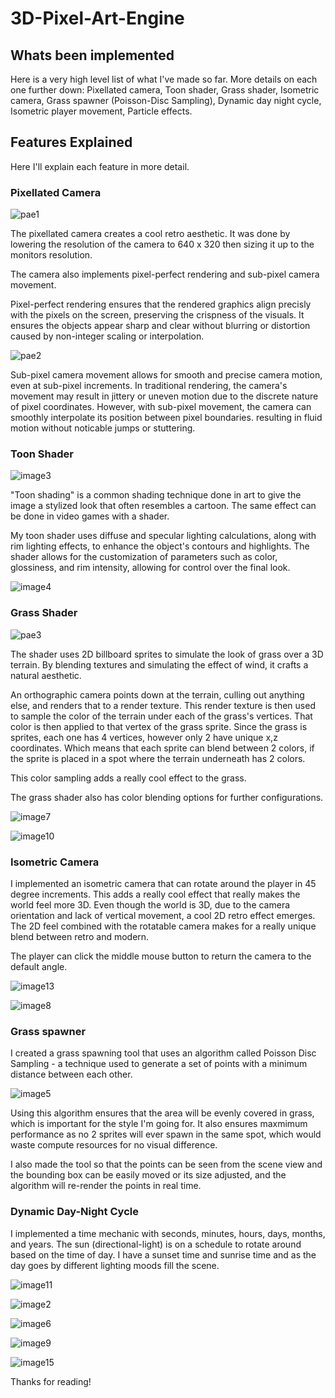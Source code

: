 # 3D-Pixel-Art-Engine

## Whats been implemented

Here is a very high level list of what I've made so far. More details on each one further down: Pixellated camera, Toon shader, Grass shader, Isometric camera, Grass spawner (Poisson-Disc Sampling), Dynamic day night cycle, Isometric player movement, Particle effects.

## Features Explained
Here I'll explain each feature in more detail.

### Pixellated Camera

![pae1](https://github.com/user-attachments/assets/a448d820-f550-41c9-aab6-a9700bdf3fd5)

The pixellated camera creates a cool retro aesthetic. It was done by lowering the resolution of the camera to 640 x 320 then sizing it up to the monitors resolution.

The camera also implements pixel-perfect rendering and sub-pixel camera movement.

Pixel-perfect rendering ensures that the rendered graphics align precisly with the pixels on the screen, preserving the crispness of the visuals. It ensures the objects appear sharp and clear without blurring or distortion caused by non-integer scaling or interpolation.

![pae2](https://github.com/user-attachments/assets/9fbd78bb-3fbd-4ca8-b0cb-dc4d1321aa41)

Sub-pixel camera movement allows for smooth and precise camera motion, even at sub-pixel increments. In traditional rendering, the camera's movement may result in jittery or uneven motion due to the discrete nature of pixel coordinates. However, with sub-pixel movement, the camera can smoothly interpolate its position between pixel boundaries. resulting in fluid motion without noticable jumps or stuttering.

### Toon Shader

![image3](https://github.com/user-attachments/assets/60bbc341-4a46-461a-bf97-2045d82a0a6f)

"Toon shading" is a common shading technique done in art to give the image a stylized look that often resembles a cartoon. The same effect can be done in video games with a shader.

My toon shader uses diffuse and specular lighting calculations, along with rim lighting effects, to enhance the object's contours and highlights. The shader allows for the customization of parameters such as color, glossiness, and rim intensity, allowing for control over the final look.

![image4](https://github.com/user-attachments/assets/906bad91-909a-4780-a0fc-6fec8d830754)

### Grass Shader

![pae3](https://github.com/user-attachments/assets/56bf57c6-2025-46ec-a80a-359ad7c9ff65)

The shader uses 2D billboard sprites to simulate the look of grass over a 3D terrain. By blending textures and simulating the effect of wind, it crafts a natural aesthetic.

An orthographic camera points down at the terrain, culling out anything else, and renders that to a render texture. This render texture is then used to sample the color of the terrain under each of the grass's vertices. That color is then applied to that vertex of the grass sprite. Since the grass is sprites, each one has 4 vertices, however only 2 have unique x,z coordinates. Which means that each sprite can blend between 2 colors, if the sprite is placed in a spot where the terrain underneath has 2 colors.

This color sampling adds a really cool effect to the grass.

The grass shader also has color blending options for further configurations.

![image7](https://github.com/user-attachments/assets/f835cdf9-d30a-455a-9b68-81d347843a85)

![image10](https://github.com/user-attachments/assets/019463b2-8510-4d0e-97a7-137b8a74d74a)

### Isometric Camera

I implemented an isometric camera that can rotate around the player in 45 degree increments. This adds a really cool effect that really makes the world feel more 3D. Even though the world is 3D, due to the camera orientation and lack of vertical movement, a cool 2D retro effect emerges. The 2D feel combined with the rotatable camera makes for a really unique blend between retro and modern.

The player can click the middle mouse button to return the camera to the default angle.

![image13](https://github.com/user-attachments/assets/fe53a88b-2911-4409-9c70-d4975d8fb115)

![image8](https://github.com/user-attachments/assets/f9b5d366-ea86-4897-8985-083675d089ce)

### Grass spawner

I created a grass spawning tool that uses an algorithm called Poisson Disc Sampling - a technique used to generate a set of points with a minimum distance between each other.

![image5](https://github.com/user-attachments/assets/a401ab53-d193-4f7b-a88b-bc23a5f24a74)

Using this algorithm ensures that the area will be evenly covered in grass, which is important for the style I'm going for. It also ensures maxmimum performance as no 2 sprites will ever spawn in the same spot, which would waste compute resources for no visual difference.

I also made the tool so that the points can be seen from the scene view and the bounding box can be easily moved or its size adjusted, and the algorithm will re-render the points in real time.

### Dynamic Day-Night Cycle

I implemented a time mechanic with seconds, minutes, hours, days, months, and years. The sun (directional-light) is on a schedule to rotate around based on the time of day. I have a sunset time and sunrise time and as the day goes by different lighting moods fill the scene.

![image11](https://github.com/user-attachments/assets/94d85f4a-2bba-4f47-a010-e4c7743c131a)

![image2](https://github.com/user-attachments/assets/73d0fa7f-45ad-4dff-b456-f674cb3c6297)

![image6](https://github.com/user-attachments/assets/ea7ac645-3e6b-42b9-9709-278ba6ee8694)

![image9](https://github.com/user-attachments/assets/52b852af-e975-40e2-b240-426e38b17893)

![image15](https://github.com/user-attachments/assets/7099f38d-2426-4aa6-82bb-a674871b53a1)

Thanks for reading!
